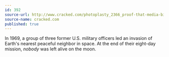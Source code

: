 ```yaml
---
id: 392
source-url: http://www.cracked.com/photoplasty_2366_proof-that-media-bias-can-make-anyone-look-bad_p2/
source-name: cracked.com
published: true
---
```

In 1969, a group of three former U.S. military officers led an invasion of Earth's nearest peaceful neighbor in space. At the end of their eight-day mission, <em>nobody</em> was left alive on the moon.
